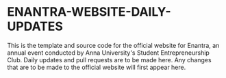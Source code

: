 # ENANTRA-WEBSITE-DAILY-UPDATES
This is the template and source code for the official website for Enantra, an annual event conducted by Anna University's Student Entrepreneurship Club. Daily updates and pull requests are to be made here.
Any changes that are to be made to the official website will first appear here.


   
